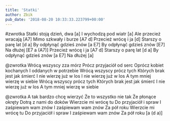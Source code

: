 ```yaml
---
title: 'Statki'
author: Zbik
pub_date: '2018-08-20 10:33:33.223799+00:00'
---
```


#zwrotka
Statki stoją dzień, dwa [a]
I wychodzą pod wiatr [a]
Ale przecież wracają [A7]
Mimo szkwały i burze [A7 d]
Przecież wrócę i ja [d]
Starszy o parę lat [d a]
By odpłynąć gdzieś znów [a E7]
By odpłynąć gdzieś znów [E7]
Na dłużej [E7 a (A7)]
Przecież wrócę i ja [A7 d]
Starszy o parę lat [d a]
By odpłynąć gdzieś znów [a E7]
Na dłużej [a]

@zwrotka
Wrócą wszyscy zza mórz
Prócz przyjaciół od serc
Oprócz kobiet kochanych
I oddanych w potrzebie
Wrócą wszyscy prócz tych
Których brak jest jak śmierć
I nie wierzę już w los
I nie wierzę już w los
A tym mniej wierzę w siebie
Wrócą wszyscy prócz tych
Których brak jest jak śmierć
I nie wierzę już w los
A tym mniej wierzę w siebie

@zwrotka
A tak bardzo chcę wierzyć
Że to wszystko nie tak
Że płonące okręty
Dotrą z nami do doków
Wierzcie mi wrócę tu
Do przyjaciół i spraw
I zaśpiewam wam znów
I zaśpiewam wam znów
Za pół roku
Wierzcie mi wrócę tu
Do przyjaciół i spraw
I zaśpiewam wam znów
Za pół roku [a (d a)]